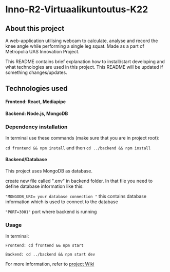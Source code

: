 # Inno-R2-Virtuaalikuntoutus-K22

## About this project

A web-application utilising webcam to calculate, analyse and record the knee angle while performing a single leg squat. Made as a part of Metropolia UAS Innovation Project.

This README contains brief explanation how to install/start developing and what technologies are used in this project. This README will be updated if something changes/updates.

## Technologies used

#### Frontend: React, Mediapipe 

#### Backend: Node.js, MongoDB

### Dependency installation

In terminal use these commands (make sure that you are in project root):

` cd frontend && npm install ` and then ` cd ../backend && npm install `

#### Backend/Database

This project uses MongoDB as database.

create new file called ".env" in backend folder. In that file you need to define database information like this:

` "MONGODB_URI= your database connection " ` this contains database information which is used to connect to the database 

` "PORT=3001" ` port where backend is running

### Usage

In terminal:

` Frontend: cd frontend && npm start `

` Backend: cd ../backend && npm start dev `

For more information, refer to [project Wiki](https://github.com/ristoml/Inno-R2-Virtuaalikuntoutus-K22/wiki)
